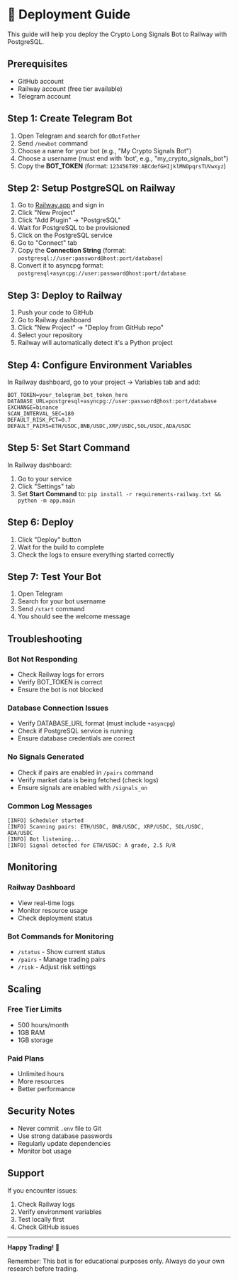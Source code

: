 # 🚀 Deployment Guide

This guide will help you deploy the Crypto Long Signals Bot to Railway with PostgreSQL.

## Prerequisites

- GitHub account
- Railway account (free tier available)
- Telegram account

## Step 1: Create Telegram Bot

1. Open Telegram and search for `@BotFather`
2. Send `/newbot` command
3. Choose a name for your bot (e.g., "My Crypto Signals Bot")
4. Choose a username (must end with 'bot', e.g., "my_crypto_signals_bot")
5. Copy the **BOT_TOKEN** (format: `123456789:ABCdefGHIjklMNOpqrsTUVwxyz`)

## Step 2: Setup PostgreSQL on Railway

1. Go to [Railway.app](https://railway.app) and sign in
2. Click "New Project"
3. Click "Add Plugin" → "PostgreSQL"
4. Wait for PostgreSQL to be provisioned
5. Click on the PostgreSQL service
6. Go to "Connect" tab
7. Copy the **Connection String** (format: `postgresql://user:password@host:port/database`)
8. Convert it to asyncpg format: `postgresql+asyncpg://user:password@host:port/database`

## Step 3: Deploy to Railway

1. Push your code to GitHub
2. Go to Railway dashboard
3. Click "New Project" → "Deploy from GitHub repo"
4. Select your repository
5. Railway will automatically detect it's a Python project

## Step 4: Configure Environment Variables

In Railway dashboard, go to your project → Variables tab and add:

```env
BOT_TOKEN=your_telegram_bot_token_here
DATABASE_URL=postgresql+asyncpg://user:password@host:port/database
EXCHANGE=binance
SCAN_INTERVAL_SEC=180
DEFAULT_RISK_PCT=0.7
DEFAULT_PAIRS=ETH/USDC,BNB/USDC,XRP/USDC,SOL/USDC,ADA/USDC
```

## Step 5: Set Start Command

In Railway dashboard:
1. Go to your service
2. Click "Settings" tab
3. Set **Start Command** to: `pip install -r requirements-railway.txt && python -m app.main`

## Step 6: Deploy

1. Click "Deploy" button
2. Wait for the build to complete
3. Check the logs to ensure everything started correctly

## Step 7: Test Your Bot

1. Open Telegram
2. Search for your bot username
3. Send `/start` command
4. You should see the welcome message

## Troubleshooting

### Bot Not Responding
- Check Railway logs for errors
- Verify BOT_TOKEN is correct
- Ensure the bot is not blocked

### Database Connection Issues
- Verify DATABASE_URL format (must include `+asyncpg`)
- Check if PostgreSQL service is running
- Ensure database credentials are correct

### No Signals Generated
- Check if pairs are enabled in `/pairs` command
- Verify market data is being fetched (check logs)
- Ensure signals are enabled with `/signals_on`

### Common Log Messages
```
[INFO] Scheduler started
[INFO] Scanning pairs: ETH/USDC, BNB/USDC, XRP/USDC, SOL/USDC, ADA/USDC
[INFO] Bot listening...
[INFO] Signal detected for ETH/USDC: A grade, 2.5 R/R
```

## Monitoring

### Railway Dashboard
- View real-time logs
- Monitor resource usage
- Check deployment status

### Bot Commands for Monitoring
- `/status` - Show current status
- `/pairs` - Manage trading pairs
- `/risk` - Adjust risk settings

## Scaling

### Free Tier Limits
- 500 hours/month
- 1GB RAM
- 1GB storage

### Paid Plans
- Unlimited hours
- More resources
- Better performance

## Security Notes

- Never commit `.env` file to Git
- Use strong database passwords
- Regularly update dependencies
- Monitor bot usage

## Support

If you encounter issues:
1. Check Railway logs
2. Verify environment variables
3. Test locally first
4. Check GitHub issues

---

**Happy Trading! 🚀**

Remember: This bot is for educational purposes only. Always do your own research before trading.
